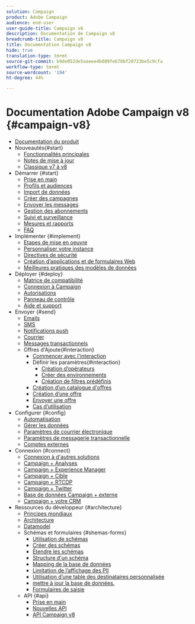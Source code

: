 ```yaml
---
solution: Campaign
product: Adobe Campaign
audience: end-user
user-guide-title: Campaign v8
description: Documentation de Campaign v8
breadcrumb-title: Campaign v8
title: Documentation Campaign v8
hide: true
translation-type: tm+mt
source-git-commit: b9de052de5aaeee4b089feb70bf20723be5c9cfa
workflow-type: tm+mt
source-wordcount: '194'
ht-degree: 44%

---
```



# Documentation Adobe Campaign v8 {#campaign-v8}

+ [Documentation du produit](campaign-home.md)
+ Nouveautés{#start}
   + [Fonctionnalités principales](start/whats-new.md)
   + [Notes de mise à jour](start/release-notes.md)
   + [Classique v7 à v8](start/capability-matrix.md)
+ Démarrer {#start}
   + [Prise en main](start/get-started.md)
   + [Profils et audiences](start/audiences.md)
   + [Import de données](start/import.md)
   + [Créer des campagnes](start/campaigns.md)
   + [Envoyer les messages](start/create-message.md)
   + [Gestion des abonnements](start/subscriptions.md)
   + [Suivi et surveillance](start/tracking.md)
   + [Mesures et rapports](start/reporting.md)
   + [FAQ](start/campaign-faq.md)
+ Implémenter {#implement}
   + [Etapes de mise en oeuvre](start/implement.md)
   + [Personnaliser votre instance](dev/customize.md)
   + [Directives de sécurité](config/security.md)
   + [Création d’applications et de formulaires Web](dev/webapps.md)
   + [Meilleures pratiques des modèles de données](dev/datamodel-best-practices.md)
+ Déployer {#deploy}
   + [Matrice de compatibilité](start/compatibility-matrix.md)
   + [Connexion à Campaign](start/connect.md)
   + [Autorisations](start/permissions.md)
   + [Panneau de contrôle](config/self-service.md)
   + [Aide et support](start/support.md)
+ Envoyer {#send}
   + [Emails](send/email.md)
   + [SMS](send/sms.md)
   + [Notifications push](send/push.md)
   + [Courrier](send/direct-mail.md)
   + [Messages transactionnels](send/transactional.md)
   + Offres d&#39;Ajoute{#interaction}
      + [Commencer avec l&#39;interaction](send/interaction.md)
      + Définir les paramètres{#interaction}
         + [Création d’opérateurs](send/interaction-operators.md)
         + [Créer des environnements](send/interaction-env.md)
         + [Création de filtres prédéfinis](send/interaction-predefined-filters.md)
      + [Création d’un catalogue d&#39;offres](send/interaction-offer-catalog.md)
      + [Création d’une offre](send/interaction-offer.md)
      + [Envoyer une offre](send/interaction-send-offers.md)
      + [Cas d’utilisation](send/interaction-use-cases.md)
+ Configurer {#config}
   + [Automatisation](config/workflows.md)
   + [Gérer les données](config/replication.md)
   + [Paramètres de courrier électronique](config/email-settings.md)
   + [Paramètres de messagerie transactionnelle](config/transactional-msg-settings.md)
   + [Comptes externes](config/external-accounts.md)
+ Connexion {#connect}
   + [Connexion à d&#39;autres solutions](connect/integration.md)
   + [Campaign + Analyses](connect/ac-aa.md)
   + [Campaign + Experience Manager](connect/ac-aem.md)
   + [Campaign + Cible](connect/ac-at.md)
   + [Campaign + RTCDP](connect/ac-rtcdp.md)
   + [Campaign + Twitter](connect/ac-tw.md)
   + [Base de données Campaign + externe](connect/fda.md)
   + [Campaign + votre CRM](connect/crm.md)
+ Ressources du développeur {#architecture}
   + [Principes mondiaux](dev/general-architecture.md)
   + [Architecture](dev/architecture.md)
   + [Datamodel](dev/datamodel.md)
   + Schémas et formulaires {#shemas-forms}
      + [Utilisation de schémas](dev/schemas.md)
      + [Créer des schémas](dev/create-schema.md)
      + [Étendre les schémas](dev/extend-schema.md)
      + [Structure d&#39;un schéma](dev/schema-structure.md)
      + [Mapping de la base de données](dev/database-mapping.md)
      + [Limitation de l’affichage des PII](dev/restrict-pi-view.md)
      + [Utilisation d’une table des destinataires personnalisée](dev/custom-recipient.md)
      + [mettre à jour la base de données.](dev/update-database-structure.md)
      + [Formulaires de saisie](dev/forms.md)
   + API {#api}
      + [Prise en main](dev/api.md)
      + [Nouvelles API](dev/new-apis.md)
      + [API Campaign v8](https://docs.adobe.com/content/help/en/campaign-classic/technicalresources/api/index.html)


